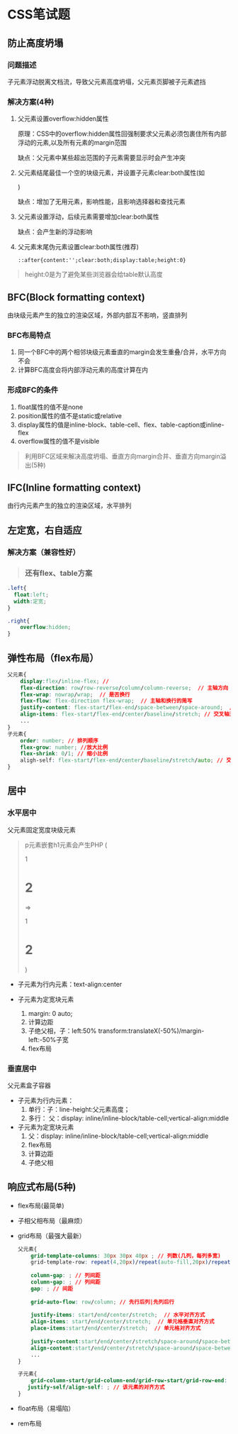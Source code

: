 # CSS笔试题

## 防止高度坍塌

### 问题描述

子元素浮动脱离文档流，导致父元素高度坍塌，父元素页脚被子元素遮挡

### 解决方案(4种)

1. 父元素设置overflow:hidden属性

   原理：CSS中的overflow:hidden属性回强制要求父元素必须包裹住所有内部浮动的元素,以及所有元素的margin范围

   缺点：父元素中某些超出范围的子元素需要显示时会产生冲突

2. 父元素结尾最佳一个空的块级元素，并设置子元素clear:both属性(如<div style="clear:both"/>)

   缺点：增加了无用元素，影响性能，且影响选择器和查找元素

3. 父元素设置浮动，后续元素需要增加clear:both属性

   缺点：会产生新的浮动影响

4. 父元素末尾伪元素设置clear:both属性(推荐)

   `::after{content:'';clear:both;display:table;height:0}`

> height:0是为了避免某些浏览器会给table默认高度

## BFC(Block formatting context)

由块级元素产生的独立的渲染区域，外部内部互不影响，竖直排列

### BFC布局特点

1. 同一个BFC中的两个相邻块级元素垂直的margin会发生重叠/合并，水平方向不会
2. 计算BFC高度会将内部浮动元素的高度计算在内

### 形成BFC的条件

1. float属性的值不是none
2. position属性的值不是static或relative
3. display属性的值是inline-block、table-cell、flex、table-caption或inline-flex
4. overflow属性的值不是visible

> 利用BFC区域来解决高度坍塌、垂直方向margin合并、垂直方向margin溢出(5种)

## IFC(Inline formatting context)

由行内元素产生的独立的渲染区域，水平排列

## 左定宽，右自适应

### 解决方案（兼容性好）

> ### 还有flex、table方案

```css
.left{
  float:left;
  width:定宽;
}

.right{
    overflow:hidden;
}
```

## 弹性布局（flex布局）

```css
父元素{
    display:flex/inline-flex; //
    flex-direction: row/row-reverse/column/column-reverse;  // 主轴方向
    flex-wrap: nowrap/wrap;  // 是否换行
    flex-flow: flex-direction flex-wrap;  // 主轴和换行的简写
    justify-content: flex-start/flex-end/space-between/space-around;  // 主轴对齐方式
    align-items: flex-start/flex-end/center/baseline/stretch; // 交叉轴对齐方式(基线)
    ...
}
子元素{
    order: number; // 排列顺序
    flex-grow: number; //放大比例
    flex-shrink: 0/1; // 缩小比例
    aligh-self: flex-start/flex-end/center/baseline/stretch/auto; // 交叉轴对齐方式(基线)
}
```

## 居中

### 水平居中

父元素固定宽度块级元素

> p元素嵌套h1元素会产生PHP (<p>1<h1>2</h1></p> => <p />1<h1>2</h1><p />)

- 子元素为行内元素：text-align:center

  

- 子元素为定宽块元素

  1. margin: 0 auto;
  2. 计算边距
  3. 子绝父相，子：left:50% transform:translateX(-50%)/margin-left:-50%子宽
  4. flex布局

### 垂直居中

父元素盒子容器

- 子元素为行内元素：
  1. 单行：子：line-height:父元素高度；
  2. 多行： 父：display: inline/inline-block/table-cell;vertical-align:middle
- 子元素为定宽块元素
  1. 父：display: inline/inline-block/table-cell;vertical-align:middle
  2. flex布局
  3. 计算边距
  4. 子绝父相

## 响应式布局(5种)

- flex布局(最简单)

- 子相父相布局（最麻烦）

- grid布局（最强大最新）

  ```css
  父元素{
      grid-template-columns: 30px 30px 40px ; // 列数(几列，每列多宽)
      grid-template-row: repeat(4,20px)/repeat(auto-fill,20px)/repeat(3,1fr); // 行数(fr:等分，minmax()范围)
          
      column-gap: ; // 列间距
      column-gap: ; // 列间距
      gap: ; // 间距
      
      grid-auto-flow: row/column; // 先行后列|先列后行
      
      justify-items: start/end/center/stretch;  // 水平对齐方式
      align-items: start/end/center/stretch;  // 单元格垂直对齐方式
      place-items:start/end/center/stretch;  // 单元格对齐方式
      
      justify-content:start/end/center/stretch/space-around/space-between/space-evenly; // 整个区域对齐方式
      align-content:start/end/center/stretch/space-around/space-between/space-evenly;
      ...
  }
  
  子元素{
      grid-column-start/grid-column-end/grid-row-start/grid-row-end: ; // 指定该元素的具体位置(哪根网格线)
     justify-self/align-self: ; // 该元素的对齐方式
  }
  ```

  

- float布局（易塌陷）

- rem布局

